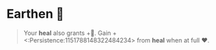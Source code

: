 # __Earthen__ 🌿
> Your __heal__ also grants +🔷. Gain +<:Persistence:1151788148322484234> from __heal__ when at full ❤️.

